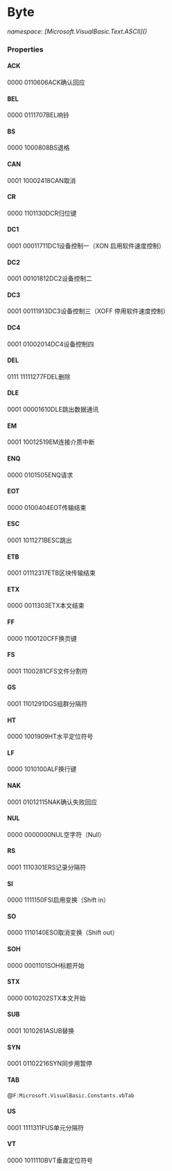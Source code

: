 ﻿# Byte
_namespace: [Microsoft.VisualBasic.Text.ASCII](<a href="#" onClick="load('/docs/Microsoft.VisualBasic.Text.ASCII/index.md')"></a>)_






### Properties

#### ACK
0000 0110606ACK确认回应
#### BEL
0000 0111707BEL响铃
#### BS
0000 1000808BS退格
#### CAN
0001 10002418CAN取消
#### CR
0000 1101130DCR归位键
#### DC1
0001 00011711DC1设备控制一（XON 启用软件速度控制）
#### DC2
0001 00101812DC2设备控制二
#### DC3
0001 00111913DC3设备控制三（XOFF 停用软件速度控制）
#### DC4
0001 01002014DC4设备控制四
#### DEL
0111 11111277FDEL删除
#### DLE
0001 00001610DLE跳出数据通讯
#### EM
0001 10012519EM连接介质中断
#### ENQ
0000 0101505ENQ请求
#### EOT
0000 0100404EOT传输结束
#### ESC
0001 1011271BESC跳出
#### ETB
0001 01112317ETB区块传输结束
#### ETX
0000 0011303ETX本文结束
#### FF
0000 1100120CFF换页键
#### FS
0001 1100281CFS文件分割符
#### GS
0001 1101291DGS组群分隔符
#### HT
0000 1001909HT水平定位符号
#### LF
0000 1010100ALF换行键
#### NAK
0001 01012115NAK确认失败回应
#### NUL
0000 0000000NUL空字符（Null）
#### RS
0001 1110301ERS记录分隔符
#### SI
0000 1111150FSI启用变换（Shift in）
#### SO
0000 1110140ESO取消变换（Shift out）
#### SOH
0000 0001101SOH标题开始
#### STX
0000 0010202STX本文开始
#### SUB
0001 1010261ASUB替换
#### SYN
0001 01102216SYN同步用暂停
#### TAB
@``F:Microsoft.VisualBasic.Constants.vbTab``
#### US
0001 1111311FUS单元分隔符
#### VT
0000 1011110BVT垂直定位符号
